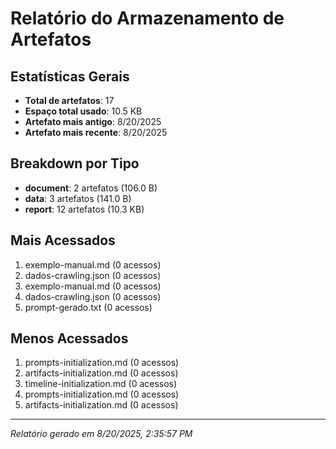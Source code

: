 
# Relatório do Armazenamento de Artefatos

## Estatísticas Gerais
- **Total de artefatos**: 17
- **Espaço total usado**: 10.5 KB
- **Artefato mais antigo**: 8/20/2025
- **Artefato mais recente**: 8/20/2025

## Breakdown por Tipo
- **document**: 2 artefatos (106.0 B)
- **data**: 3 artefatos (141.0 B)
- **report**: 12 artefatos (10.3 KB)

## Mais Acessados
1. exemplo-manual.md (0 acessos)
2. dados-crawling.json (0 acessos)
3. exemplo-manual.md (0 acessos)
4. dados-crawling.json (0 acessos)
5. prompt-gerado.txt (0 acessos)

## Menos Acessados
1. prompts-initialization.md (0 acessos)
2. artifacts-initialization.md (0 acessos)
3. timeline-initialization.md (0 acessos)
4. prompts-initialization.md (0 acessos)
5. artifacts-initialization.md (0 acessos)

---
*Relatório gerado em 8/20/2025, 2:35:57 PM*
